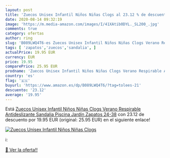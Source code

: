 ```yaml
---
layout: post
title: 'Zuecos Unisex Infantil Niños Niñas Clogs al 23.12 % de descuento'
date: 2020-08-14 09:32:19
image: 'https://m.media-amazon.com/images/I/41XAtib0DYL._SL200_.jpg'
comments: true
category: ofertas
author: ring
slug: 'B089LWQ4T6-es Zuecos Unisex Infantil Niños Niñas Clogs Verano Respirable...'
tags: [ 'zapatos','zuecos','sandalia', ]
actualPrice: 19.95 EUR
currency: EUR
price: 19.95
comparePrice: 25.95 EUR
prodname: 'Zuecos Unisex Infantil Niños Niñas Clogs Verano Respirable Antideslizante Sandalia Piscina Jardín Zapatos 24-38'
country: 'es'
flag: '🇪🇸'
buyurl: 'https://www.amazon.es/dp/B089LWQ4T6/?tag=tolees-21'
descuento: '23.12'
average: '19.95'
---
```


Está [Zuecos Unisex Infantil Niños Niñas Clogs Verano Respirable Antideslizante Sandalia Piscina Jardín Zapatos 24-38](https://www.amazon.es/dp/B089LWQ4T6/?tag=tolees-21) con 23.12 de descuento por 19.95 EUR (original: 25.95 EUR) en el siguiente enlace!

[![Zuecos Unisex Infantil Niños Niñas Clogs](https://m.media-amazon.com/images/I/41XAtib0DYL._SL200_.jpg)](https://www.amazon.es/dp/B089LWQ4T6/?tag=tolees-21)

ℹ️:


[🛒 Ver la oferta!!](https://www.amazon.es/dp/B089LWQ4T6/?tag=tolees-21)
